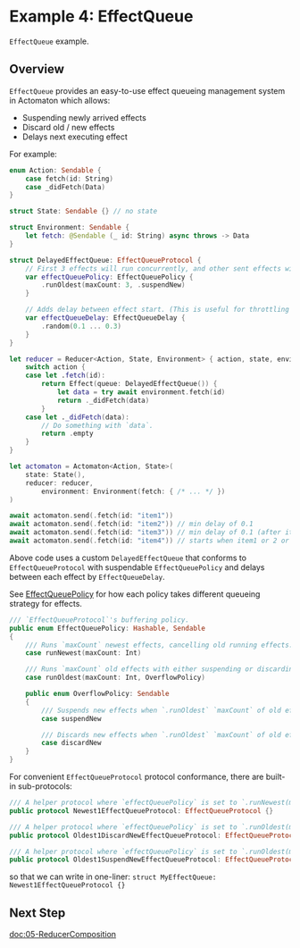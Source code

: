 # Example 4: EffectQueue

``EffectQueue`` example.

## Overview

``EffectQueue`` provides an easy-to-use effect queueing management system in Actomaton which allows:

- Suspending newly arrived effects
- Discard old / new effects
- Delays next executing effect

For example:

```swift
enum Action: Sendable {
    case fetch(id: String)
    case _didFetch(Data)
}

struct State: Sendable {} // no state

struct Environment: Sendable {
    let fetch: @Sendable (_ id: String) async throws -> Data
}

struct DelayedEffectQueue: EffectQueueProtocol {
    // First 3 effects will run concurrently, and other sent effects will be suspended.
    var effectQueuePolicy: EffectQueuePolicy {
        .runOldest(maxCount: 3, .suspendNew)
    }

    // Adds delay between effect start. (This is useful for throttling / deboucing)
    var effectQueueDelay: EffectQueueDelay {
        .random(0.1 ... 0.3)
    }
}

let reducer = Reducer<Action, State, Environment> { action, state, environment in
    switch action {
    case let .fetch(id):
        return Effect(queue: DelayedEffectQueue()) {
            let data = try await environment.fetch(id)
            return ._didFetch(data)
        }
    case let ._didFetch(data):
        // Do something with `data`.
        return .empty
    }
}

let actomaton = Actomaton<Action, State>(
    state: State(),
    reducer: reducer,
        environment: Environment(fetch: { /* ... */ })
)

await actomaton.send(.fetch(id: "item1"))
await actomaton.send(.fetch(id: "item2")) // min delay of 0.1
await actomaton.send(.fetch(id: "item3")) // min delay of 0.1 (after item2 actually starts)
await actomaton.send(.fetch(id: "item4")) // starts when item1 or 2 or 3 finishes
```

Above code uses a custom `DelayedEffectQueue` that conforms to ``EffectQueueProtocol`` with suspendable ``EffectQueuePolicy`` and delays between each effect by ``EffectQueueDelay``.

See [EffectQueuePolicy](https://github.com/inamiy/Actomaton/blob/main/Sources/Actomaton/EffectQueuePolicy.swift) for how each policy takes different queueing strategy for effects.

```swift
/// `EffectQueueProtocol`'s buffering policy.
public enum EffectQueuePolicy: Hashable, Sendable
{
    /// Runs `maxCount` newest effects, cancelling old running effects.
    case runNewest(maxCount: Int)

    /// Runs `maxCount` old effects with either suspending or discarding new effects.
    case runOldest(maxCount: Int, OverflowPolicy)

    public enum OverflowPolicy: Sendable
    {
        /// Suspends new effects when `.runOldest` `maxCount` of old effects is reached until one of them is completed.
        case suspendNew

        /// Discards new effects when `.runOldest` `maxCount` of old effects is reached until one of them is completed.
        case discardNew
    }
}
```

For convenient ``EffectQueueProtocol`` protocol conformance, there are built-in sub-protocols:

```swift
/// A helper protocol where `effectQueuePolicy` is set to `.runNewest(maxCount: 1)`.
public protocol Newest1EffectQueueProtocol: EffectQueueProtocol {}

/// A helper protocol where `effectQueuePolicy` is set to `.runOldest(maxCount: 1, .discardNew)`.
public protocol Oldest1DiscardNewEffectQueueProtocol: EffectQueueProtocol {}

/// A helper protocol where `effectQueuePolicy` is set to `.runOldest(maxCount: 1, .suspendNew)`.
public protocol Oldest1SuspendNewEffectQueueProtocol: EffectQueueProtocol {}
```

so that we can write in one-liner: `struct MyEffectQueue: Newest1EffectQueueProtocol {}`

## Next Step

<doc:05-ReducerComposition>

